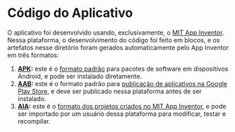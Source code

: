 # Código do Aplicativo

O aplicativo foi desenvolvido usando, exclusivamente, o [MIT App
Inventor](https://appinventor.mit.edu/). Nessa plataforma, o desenvolvimento do
código foi feito em blocos, e os artefatos nesse diretório foram gerados
automaticamente pelo App Inventor em três formatos:

 1. **[APK](jogo_da_velha.apk):** este é o [formato
    padrão](https://developer.android.com/studio/intro/index.html?hl=pt-br)
    para pacotes de software em dispositivos Android, e pode ser instalado
    diretamente.
 2. **[AAB](jogo_da_velha.aab):** este é o formato padrão para [publicação de
    aplicativos na Google Play
    Store](https://developer.android.com/guide/app-bundle), e deve ser
    publicado nessa plataforma antes de ser instalado.
 3. **[AIA](jogo_da_velha.aia):** este é o [formato dos projetos criados no MIT
    App Inventor](https://appinventor.mit.edu/explore/ai2/share), e pode ser
    importado por um usuário dessa plataforma para modificar, testar e
    recompilar.
